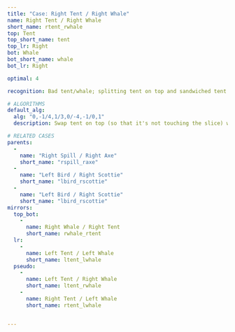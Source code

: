 ```yaml
---
title: "Case: Right Tent / Right Whale"
name: Right Tent / Right Whale
short_name: rtent_rwhale
top: Tent
top_short_name: tent
top_lr: Right
bot: Whale
bot_short_name: whale
bot_lr: Right

optimal: 4

recognition: Bad tent/whale; splitting tent on top and sandwiched tent on bottom breaks squareshape.

# ALGORITHMS
default_alg:
  alg: "0,-1/4,1/3,0/-4,-1/0,1"
  description: Swap tent on top (so that it's not touching the slice) with same-colored spill on bottom (keeping shell on DL) to form spill/axe.

# RELATED CASES
parents:
  -
    name: "Right Spill / Right Axe"
    short_name: "rspill_raxe"
  -
    name: "Left Bird / Right Scottie"
    short_name: "lbird_rscottie"
  -
    name: "Left Bird / Right Scottie"
    short_name: "lbird_rscottie"
mirrors:
  top_bot:
    -
      name: Right Whale / Right Tent
      short_name: rwhale_rtent
  lr:
    -
      name: Left Tent / Left Whale
      short_name: ltent_lwhale
  pseudo:
    -
      name: Left Tent / Right Whale
      short_name: ltent_rwhale
    -
      name: Right Tent / Left Whale
      short_name: rtent_lwhale


---
```


